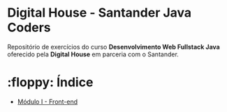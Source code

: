 # Digital House - Santander Java Coders

Repositório de exercícios do curso **Desenvolvimento Web Fullstack Java** oferecido pela **Digital House** em parceria com o Santander.


# :floppy: Índice


- [Módulo I - Front-end](https://github.com/majutre/exercicios-dh/tree/master/modulo-01)
